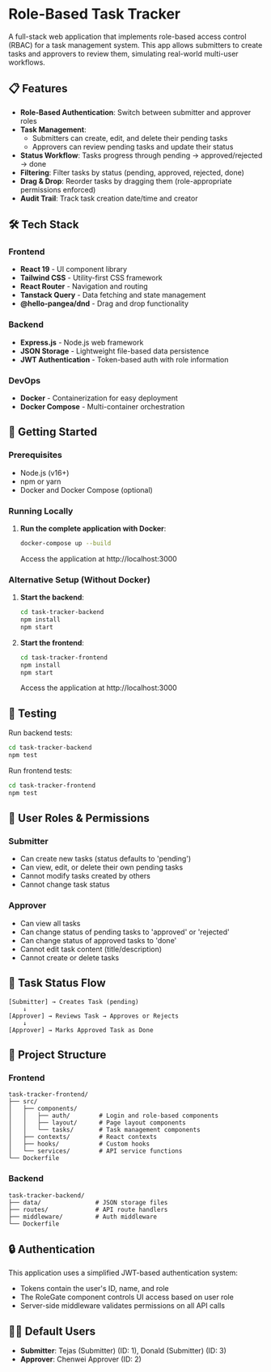 # Role-Based Task Tracker

A full-stack web application that implements role-based access control (RBAC) for a task management system. This app allows submitters to create tasks and approvers to review them, simulating real-world multi-user workflows.

## 📋 Features

- **Role-Based Authentication**: Switch between submitter and approver roles
- **Task Management**:
  - Submitters can create, edit, and delete their pending tasks
  - Approvers can review pending tasks and update their status
- **Status Workflow**: Tasks progress through pending → approved/rejected → done
- **Filtering**: Filter tasks by status (pending, approved, rejected, done)
- **Drag & Drop**: Reorder tasks by dragging them (role-appropriate permissions enforced)
- **Audit Trail**: Track task creation date/time and creator

## 🛠️ Tech Stack

### Frontend
- **React 19** - UI component library
- **Tailwind CSS** - Utility-first CSS framework
- **React Router** - Navigation and routing
- **Tanstack Query** - Data fetching and state management
- **@hello-pangea/dnd** - Drag and drop functionality

### Backend
- **Express.js** - Node.js web framework
- **JSON Storage** - Lightweight file-based data persistence
- **JWT Authentication** - Token-based auth with role information

### DevOps
- **Docker** - Containerization for easy deployment
- **Docker Compose** - Multi-container orchestration

## 🚀 Getting Started

### Prerequisites
- Node.js (v16+)
- npm or yarn
- Docker and Docker Compose (optional)

### Running Locally

1. **Run the complete application with Docker**:
   ```bash
   docker-compose up --build
   ```
   Access the application at http://localhost:3000

### Alternative Setup (Without Docker)

1. **Start the backend**:
   ```bash
   cd task-tracker-backend
   npm install
   npm start
   ```

2. **Start the frontend**:
   ```bash
   cd task-tracker-frontend
   npm install
   npm start
   ```
   Access the application at http://localhost:3000

## 🧪 Testing

Run backend tests:
```bash
cd task-tracker-backend
npm test
```

Run frontend tests:
```bash
cd task-tracker-frontend
npm test
```

## 👥 User Roles & Permissions

### Submitter
- Can create new tasks (status defaults to 'pending')
- Can view, edit, or delete their own pending tasks
- Cannot modify tasks created by others
- Cannot change task status

### Approver
- Can view all tasks
- Can change status of pending tasks to 'approved' or 'rejected'
- Can change status of approved tasks to 'done'
- Cannot edit task content (title/description)
- Cannot create or delete tasks

## 🔄 Task Status Flow

```
[Submitter] → Creates Task (pending)
    ↓
[Approver] → Reviews Task → Approves or Rejects
    ↓
[Approver] → Marks Approved Task as Done
```

## 📂 Project Structure

### Frontend
```
task-tracker-frontend/
├── src/
│   ├── components/
│   │   ├── auth/        # Login and role-based components
│   │   ├── layout/      # Page layout components
│   │   └── tasks/       # Task management components
│   ├── contexts/        # React contexts
│   ├── hooks/           # Custom hooks
│   └── services/        # API service functions
└── Dockerfile
```

### Backend
```
task-tracker-backend/
├── data/               # JSON storage files
├── routes/             # API route handlers
├── middleware/         # Auth middleware
└── Dockerfile
```

## 🔒 Authentication

This application uses a simplified JWT-based authentication system:
- Tokens contain the user's ID, name, and role
- The RoleGate component controls UI access based on user role
- Server-side middleware validates permissions on all API calls

## 👨‍💻 Default Users

- **Submitter**: Tejas (Submitter) (ID: 1), Donald (Submitter) (ID: 3)
- **Approver**: Chenwei Approver (ID: 2)
